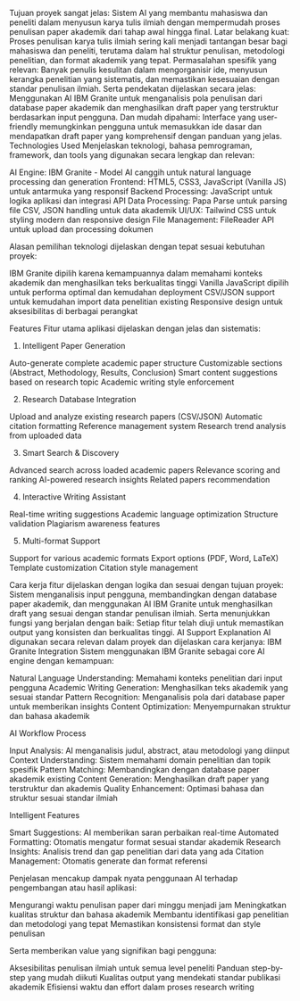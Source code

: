 Tujuan proyek sangat jelas: Sistem AI yang membantu mahasiswa dan peneliti dalam menyusun karya tulis ilmiah dengan mempermudah proses penulisan paper akademik dari tahap awal hingga final.
Latar belakang kuat: Proses penulisan karya tulis ilmiah sering kali menjadi tantangan besar bagi mahasiswa dan peneliti, terutama dalam hal struktur penulisan, metodologi penelitian, dan format akademik yang tepat.
Permasalahan spesifik yang relevan: Banyak penulis kesulitan dalam mengorganisir ide, menyusun kerangka penelitian yang sistematis, dan memastikan kesesuaian dengan standar penulisan ilmiah.
Serta pendekatan dijelaskan secara jelas: Menggunakan AI IBM Granite untuk menganalisis pola penulisan dari database paper akademik dan menghasilkan draft paper yang terstruktur berdasarkan input pengguna.
Dan mudah dipahami: Interface yang user-friendly memungkinkan pengguna untuk memasukkan ide dasar dan mendapatkan draft paper yang komprehensif dengan panduan yang jelas.
Technologies Used
Menjelaskan teknologi, bahasa pemrograman, framework, dan tools yang digunakan secara lengkap dan relevan:

AI Engine: IBM Granite - Model AI canggih untuk natural language processing dan generation
Frontend: HTML5, CSS3, JavaScript (Vanilla JS) untuk antarmuka yang responsif
Backend Processing: JavaScript untuk logika aplikasi dan integrasi API
Data Processing: Papa Parse untuk parsing file CSV, JSON handling untuk data akademik
UI/UX: Tailwind CSS untuk styling modern dan responsive design
File Management: FileReader API untuk upload dan processing dokumen

Alasan pemilihan teknologi dijelaskan dengan tepat sesuai kebutuhan proyek:

IBM Granite dipilih karena kemampuannya dalam memahami konteks akademik dan menghasilkan teks berkualitas tinggi
Vanilla JavaScript dipilih untuk performa optimal dan kemudahan deployment
CSV/JSON support untuk kemudahan import data penelitian existing
Responsive design untuk aksesibilitas di berbagai perangkat

Features
Fitur utama aplikasi dijelaskan dengan jelas dan sistematis:
1. Intelligent Paper Generation

Auto-generate complete academic paper structure
Customizable sections (Abstract, Methodology, Results, Conclusion)
Smart content suggestions based on research topic
Academic writing style enforcement

2. Research Database Integration

Upload and analyze existing research papers (CSV/JSON)
Automatic citation formatting
Reference management system
Research trend analysis from uploaded data

3. Smart Search & Discovery

Advanced search across loaded academic papers
Relevance scoring and ranking
AI-powered research insights
Related papers recommendation

4. Interactive Writing Assistant

Real-time writing suggestions
Academic language optimization
Structure validation
Plagiarism awareness features

5. Multi-format Support

Support for various academic formats
Export options (PDF, Word, LaTeX)
Template customization
Citation style management

Cara kerja fitur dijelaskan dengan logika dan sesuai dengan tujuan proyek: Sistem menganalisis input pengguna, membandingkan dengan database paper akademik, dan menggunakan AI IBM Granite untuk menghasilkan draft yang sesuai dengan standar penulisan ilmiah.
Serta menunjukkan fungsi yang berjalan dengan baik: Setiap fitur telah diuji untuk memastikan output yang konsisten dan berkualitas tinggi.
AI Support Explanation
AI digunakan secara relevan dalam proyek dan dijelaskan cara kerjanya:
IBM Granite Integration
Sistem menggunakan IBM Granite sebagai core AI engine dengan kemampuan:

Natural Language Understanding: Memahami konteks penelitian dari input pengguna
Academic Writing Generation: Menghasilkan teks akademik yang sesuai standar
Pattern Recognition: Menganalisis pola dari database paper untuk memberikan insights
Content Optimization: Menyempurnakan struktur dan bahasa akademik

AI Workflow Process

Input Analysis: AI menganalisis judul, abstract, atau metodologi yang diinput
Context Understanding: Sistem memahami domain penelitian dan topik spesifik
Pattern Matching: Membandingkan dengan database paper akademik existing
Content Generation: Menghasilkan draft paper yang terstruktur dan akademis
Quality Enhancement: Optimasi bahasa dan struktur sesuai standar ilmiah

Intelligent Features

Smart Suggestions: AI memberikan saran perbaikan real-time
Automated Formatting: Otomatis mengatur format sesuai standar akademik
Research Insights: Analisis trend dan gap penelitian dari data yang ada
Citation Management: Otomatis generate dan format referensi

Penjelasan mencakup dampak nyata penggunaan AI terhadap pengembangan atau hasil aplikasi:

Mengurangi waktu penulisan paper dari minggu menjadi jam
Meningkatkan kualitas struktur dan bahasa akademik
Membantu identifikasi gap penelitian dan metodologi yang tepat
Memastikan konsistensi format dan style penulisan

Serta memberikan value yang signifikan bagi pengguna:

Aksesibilitas penulisan ilmiah untuk semua level peneliti
Panduan step-by-step yang mudah diikuti
Kualitas output yang mendekati standar publikasi akademik
Efisiensi waktu dan effort dalam proses research writing
